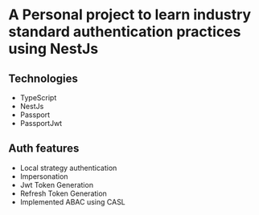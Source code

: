 # A Personal project to learn industry standard authentication practices using NestJs

## Technologies

* TypeScript
* NestJs
* Passport
* PassportJwt

## Auth features

* Local strategy authentication
* Impersonation
* Jwt Token Generation
* Refresh Token Generation
* Implemented ABAC using CASL
